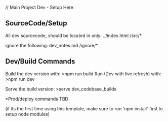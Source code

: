 // Main Project Dev - Setup Here

## SourceCode/Setup

All dev sourcecode, should be located in only:
    ../index.html
    /src/*

ignore the following:
    dev_notes.md
    /ignore/*

## Dev/Build Commands

Build the dev version with: >npm run build
Run (Dev with live refresh) with: >npm run dev

Serve the build version: >serve dev_codebase_builds

*Prod/deploy commands TBD

(if its the first time using this template, make sure to run 'npm install' first to setup node modules)

